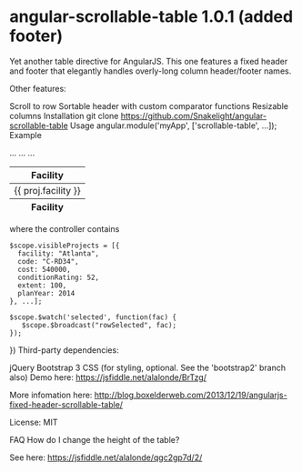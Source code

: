 # angular-scrollable-table 1.0.1 (added footer)
Yet another table directive for AngularJS.
This one features a fixed header and footer that elegantly handles overly-long column header/footer names.

Other features:

Scroll to row
Sortable header with custom comparator functions
Resizable columns
Installation
git clone https://github.com/Snakelight/angular-scrollable-table
Usage
angular.module('myApp', ['scrollable-table', ...]);
Example
<scrollable-table watch="visibleProjects">
  <table class="table table-striped table-bordered">
    <thead>
      <tr>
         <th sortable-header col="facility">Facility</th>
         ...
      </tr>
    </thead>
    <tbody>
      <tr ng-repeat="proj in visibleProjects" row-id="{{ proj.facility }}" 
          ng-class="{info: selected == proj.facility}" >
        <td>{{ proj.facility }}</td>
        ...
      </tr>
    </tbody>
    <tfoot>
    <tr>
        <th sortable-header col="facility">Facility</th>
        ...
    </tr>
    </tfoot>
  </table>
</scrollable-table>
where the controller contains

    $scope.visibleProjects = [{
      facility: "Atlanta",
      code: "C-RD34",
      cost: 540000,
      conditionRating: 52,
      extent: 100,
      planYear: 2014
    }, ...];
    
    $scope.$watch('selected', function(fac) {
       $scope.$broadcast("rowSelected", fac);
    });
})
Third-party dependencies:

jQuery
Bootstrap 3 CSS (for styling, optional. See the 'bootstrap2' branch also)
Demo here: https://jsfiddle.net/alalonde/BrTzg/

More infomation here: http://blog.boxelderweb.com/2013/12/19/angularjs-fixed-header-scrollable-table/

License: MIT

FAQ
How do I change the height of the table?

See here: https://jsfiddle.net/alalonde/qgc2gp7d/2/
